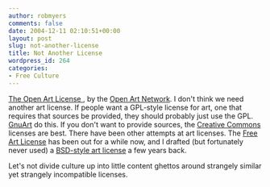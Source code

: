 ```yaml
---
author: robmyers
comments: false
date: 2004-12-11 02:10:51+00:00
layout: post
slug: not-another-license
title: Not Another License
wordpress_id: 264
categories:
- Free Culture
---
```


[The Open Art License](http://three.org/openart/)[ ](http://artlibre.org/licence.php/lalgb.html), by the [Open Art Network](http://three.org/openart/). I don't think we need another art license. If people want a GPL-style license for art, one that requires that sources be provided, they should probably just use the GPL. [GnuArt](http://www.gnuart.org/) do this. If you don't want to provide sources, the [Creative Commons](http://www.creativecommons.org/) licenses are best. There have been other attempts at art licenses. The [Free Art License](http://artlibre.org/licence.php/lalgb.html) has been out for a while now, and I drafted (but fortunately never used) a [BSD-style art license](http://homepage.mac.com/robmyers/weblog/C1592552572/E436023289/index.html) a few years back.  
  
Let's not divide culture up into little content ghettos around strangely similar yet strangely incompatible licenses. 

  


